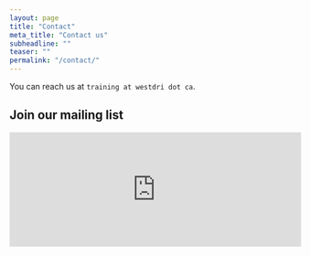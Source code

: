```yaml
---
layout: page
title: "Contact"
meta_title: "Contact us"
subheadline: ""
teaser: ""
permalink: "/contact/"
---
```


You can reach us at `training at westdri dot ca`.

## Join our mailing list

<iframe id="iframeform" src="https://secure.campaigner.com/CSB/Public/Form.aspx?fid=1889522&ac=gk59"
frameborder="0" data-acc-id="gk59" height="200" width="510" scrolling="no">If you can see this, your browser
does not support IFRAME. Please use a supported browser</iframe>
